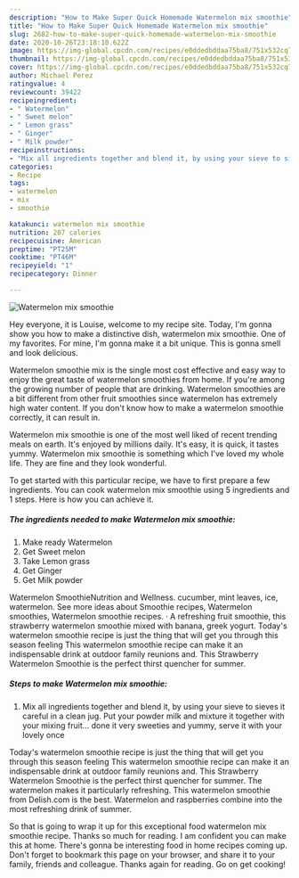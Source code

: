 ```yaml
---
description: "How to Make Super Quick Homemade Watermelon mix smoothie"
title: "How to Make Super Quick Homemade Watermelon mix smoothie"
slug: 2682-how-to-make-super-quick-homemade-watermelon-mix-smoothie
date: 2020-10-26T23:18:10.622Z
image: https://img-global.cpcdn.com/recipes/e0ddedbddaa75ba8/751x532cq70/watermelon-mix-smoothie-recipe-main-photo.jpg
thumbnail: https://img-global.cpcdn.com/recipes/e0ddedbddaa75ba8/751x532cq70/watermelon-mix-smoothie-recipe-main-photo.jpg
cover: https://img-global.cpcdn.com/recipes/e0ddedbddaa75ba8/751x532cq70/watermelon-mix-smoothie-recipe-main-photo.jpg
author: Michael Perez
ratingvalue: 4
reviewcount: 39422
recipeingredient:
- " Watermelon"
- " Sweet melon"
- " Lemon grass"
- " Ginger"
- " Milk powder"
recipeinstructions:
- "Mix all ingredients together and blend it, by using your sieve to sieves it careful in a clean jug. Put your powder milk and mixture it together with your mixing fruit... done it very sweeties and yummy, serve it with your lovely once"
categories:
- Recipe
tags:
- watermelon
- mix
- smoothie

katakunci: watermelon mix smoothie 
nutrition: 207 calories
recipecuisine: American
preptime: "PT25M"
cooktime: "PT46M"
recipeyield: "1"
recipecategory: Dinner

---
```



![Watermelon mix smoothie](https://img-global.cpcdn.com/recipes/e0ddedbddaa75ba8/751x532cq70/watermelon-mix-smoothie-recipe-main-photo.jpg)

Hey everyone, it is Louise, welcome to my recipe site. Today, I'm gonna show you how to make a distinctive dish, watermelon mix smoothie. One of my favorites. For mine, I'm gonna make it a bit unique. This is gonna smell and look delicious.

Watermelon smoothie mix is the single most cost effective and easy way to enjoy the great taste of watermelon smoothies from home. If you&#39;re among the growing number of people that are drinking. Watermelon smoothies are a bit different from other fruit smoothies since watermelon has extremely high water content. If you don&#39;t know how to make a watermelon smoothie correctly, it can result in.

Watermelon mix smoothie is one of the most well liked of recent trending meals on earth. It's enjoyed by millions daily. It's easy, it is quick, it tastes yummy. Watermelon mix smoothie is something which I've loved my whole life. They are fine and they look wonderful.


To get started with this particular recipe, we have to first prepare a few ingredients. You can cook watermelon mix smoothie using 5 ingredients and 1 steps. Here is how you can achieve it.

<!--inarticleads1-->

##### The ingredients needed to make Watermelon mix smoothie:

1. Make ready  Watermelon
1. Get  Sweet melon
1. Take  Lemon grass
1. Get  Ginger
1. Get  Milk powder


Watermelon SmoothieNutrition and Wellness. cucumber, mint leaves, ice, watermelon. See more ideas about Smoothie recipes, Watermelon smoothies, Watermelon smoothie recipes. · A refreshing fruit smoothie, this strawberry watermelon smoothie mixed with banana, greek yogurt. Today&#39;s watermelon smoothie recipe is just the thing that will get you through this season feeling This watermelon smoothie recipe can make it an indispensable drink at outdoor family reunions and. This Strawberry Watermelon Smoothie is the perfect thirst quencher for summer. 

<!--inarticleads2-->

##### Steps to make Watermelon mix smoothie:

1. Mix all ingredients together and blend it, by using your sieve to sieves it careful in a clean jug. Put your powder milk and mixture it together with your mixing fruit... done it very sweeties and yummy, serve it with your lovely once


Today&#39;s watermelon smoothie recipe is just the thing that will get you through this season feeling This watermelon smoothie recipe can make it an indispensable drink at outdoor family reunions and. This Strawberry Watermelon Smoothie is the perfect thirst quencher for summer. The watermelon makes it particularly refreshing. This watermelon smoothie from Delish.com is the best. Watermelon and raspberries combine into the most refreshing drink of summer. 

So that is going to wrap it up for this exceptional food watermelon mix smoothie recipe. Thanks so much for reading. I am confident you can make this at home. There's gonna be interesting food in home recipes coming up. Don't forget to bookmark this page on your browser, and share it to your family, friends and colleague. Thanks again for reading. Go on get cooking!
